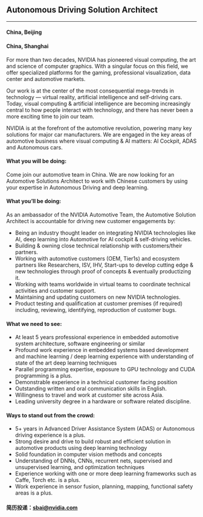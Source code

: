 ## Autonomous Driving Solution Architect
----

#### China, Beijing
#### China, Shanghai

For more than two decades, NVIDIA has pioneered visual computing, the art and science of computer graphics. With a singular focus on this field, we offer specialized platforms for the gaming, professional visualization, data center and automotive markets.

Our work is at the center of the most consequential mega-trends in technology — virtual reality, artificial intelligence and self-driving cars. Today, visual computing & artificial intelligence are becoming increasingly central to how people interact with technology, and there has never been a more exciting time to join our team.

NVIDIA is at the forefront of the automotive revolution, powering many key solutions for major car manufacturers. We are engaged in the key areas of automotive business where visual computing & AI matters: AI Cockpit, ADAS and Autonomous cars.

#### What you will be doing: 

Come join our automotive team in China. We are now looking for an Automotive Solutions Architect to work with Chinese customers by using your expertise in Autonomous Driving and deep learning.
#### What you’ll be doing: 
As an ambassador of the NVIDIA Automotive Team, the Automotive Solution Architect is accountable for driving new customer engagements by: ​
- Being an industry thought leader on integrating NVIDIA technologies like AI, deep learning into Automotive for AI cockpit & self-driving vehicles.
- Building & owning close technical relationship with customers/their partners.
- Working with automotive customers (OEM, Tier1s) and ecosystem partners like Researchers, ISV, IHV, Start-ups to develop cutting edge & new technologies through proof of concepts & eventually productizing it.
- Working with teams worldwide in virtual teams to coordinate technical activities and customer support.
- Maintaining and updating customers on new NVIDIA technologies.
- Product testing and qualification at customer premises (if required) including, reviewing, identifying, reproduction of customer bugs.

#### What we need to see: 

- At least 5 years professional experience in embedded automotive system architecture, software engineering or similar
- Profound work experience in embedded systems based development and machine learning / deep learning experience with understanding of state of the art deep learning techniques
- Parallel programming expertise, exposure to GPU technology and CUDA programming is a plus.
- Demonstrable experience in a technical customer facing position
- Outstanding written and oral communication skills in English.
- Willingness to travel and work at customer site across Asia.
- Leading university degree in a hardware or software related discipline.

#### Ways to stand out from the crowd:  

- 5+ years in Advanced Driver Assistance System (ADAS) or Autonomous driving experience is a plus.
- Strong desire and drive to build robust and efficient solution in automotive products using deep learning technology
- Solid foundation in computer vision methods and concepts
- Understanding of DNNs, CNNs, recurrent nets, supervised and unsupervised learning, and optimization techniques
- Experience working with one or more deep learning frameworks such as Caffe, Torch etc. is a plus.
- Work experience in sensor fusion, planning, mapping, functional safety areas is a plus.

#### 简历投递：sbai@nvidia.com
